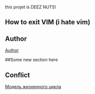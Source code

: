 this projet is DEEZ NUTS!

## How to exit VIM (i hate vim)

## Author

[Author](author.md)

##Some new section here

## Conflict

[Модель жизненного цикла](https://github.com/Hapi1152/project/wiki/%D0%9C%D0%BE%D0%B4%D0%B5%D0%BB%D1%8C-%D0%B6%D0%B8%D0%B7%D0%BD%D0%B5%D0%BD%D0%BD%D0%BE%D0%B3%D0%BE-%D1%86%D0%B8%D0%BA%D0%BB%D0%B0)
